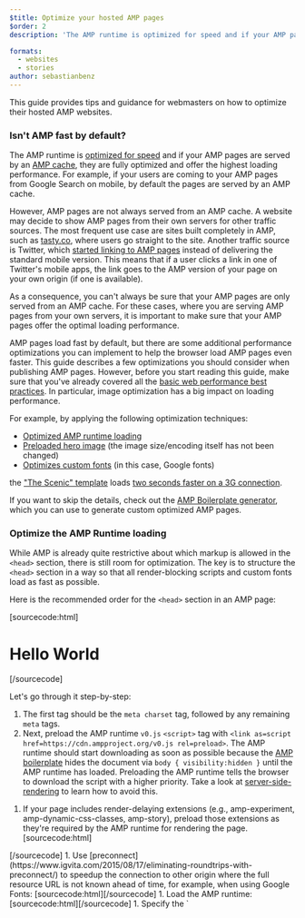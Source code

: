 ```yaml
---
$title: Optimize your hosted AMP pages
$order: 2
description: 'The AMP runtime is optimized for speed and if your AMP pages are served by an AMP cache, they are fully optimized and offer the highest loading performance ...'

formats:
  - websites
  - stories
author: sebastianbenz
---
```


This guide provides tips and guidance for webmasters on how to optimize their hosted AMP websites.

### Isn't AMP fast by default?

The AMP runtime is [optimized for speed](../../../about/how-amp-works.html) and if your AMP pages are served by an [AMP cache](../../../documentation/guides-and-tutorials/learn/amp-caches-and-cors/how_amp_pages_are_cached.md), they are fully optimized and offer the highest loading performance. For example, if your users are coming to your AMP pages from Google Search on mobile, by default the pages are served by an AMP cache.

However, AMP pages are not always served from an AMP cache. A website may decide to show AMP pages from their own servers for other traffic sources. The most frequent use case are sites built completely in AMP, such as [tasty.co](https://tasty.co), where users go straight to the site. Another traffic source is Twitter, which [started linking to AMP pages](https://searchengineland.com/twitter-ramps-amp-278300) instead of delivering the standard mobile version. This means that if a user clicks a link in one of Twitter's mobile apps, the link goes to the AMP version of your page on your own origin (if one is available).

As a consequence, you can't always be sure that your AMP pages are only served from an AMP cache. For these cases, where you are serving AMP pages from your own servers, it is important to make sure that your AMP pages offer the optimal loading performance.

AMP pages load fast by default, but there are some additional performance optimizations you can implement to help the browser load AMP pages even faster. This guide describes a few optimizations you should consider when publishing AMP pages. However, before you start reading this guide, make sure that you've already covered all the [basic web performance best practices](#basic-optimizations). In particular, image optimization has a big impact on loading performance.

For example, by applying the following optimization techniques:

*   [Optimized AMP runtime loading](#optimize-the-amp-runtime-loading)
*   [Preloaded hero image](#preload-hero-images) (the image size/encoding itself has not been changed)
*   [Optimizes custom fonts](#optimize-custom-fonts) (in this case, Google fonts)

the ["The Scenic" template](../../../documentation/templates/index.html) loads [two seconds faster on a 3G connection](https://www.webpagetest.org/video/compare.php?tests=180529_RY_9198dcdba1824c169887c6e40c221dae-r:1-c:0).

If you want to skip the details, check out the [AMP Boilerplate generator](/boilerplate), which you can use to generate custom optimized AMP pages.

### Optimize the AMP Runtime loading <a name="optimize-the-amp-runtime-loading"></a>

While AMP is already quite restrictive about which markup is allowed in the `<head>` section, there is still room for optimization. The key is to structure the `<head>` section in a way so that all render-blocking scripts and custom fonts load as fast as possible.

Here is the recommended order for the `<head>` section in an AMP page:

[sourcecode:html]
<!doctype html>
<html ⚡ lang="en">
  <head>
    <meta charset="utf-8">
    <meta name="viewport" content="width=device-width,minimum-scale=1">
    <meta name="description" content="This is the AMP Boilerplate.">
    <link rel="preload" as="script" href="https://cdn.ampproject.org/v0.js">
    <link rel="preload" as="script" href="https://cdn.ampproject.org/v0/amp-experiment-0.1.js">
    <link rel="preconnect dns-prefetch" href="https://fonts.gstatic.com/" crossorigin>
    <script async src="https://cdn.ampproject.org/v0.js"></script>
    <script async custom-element="amp-experiment" src="https://cdn.ampproject.org/v0/amp-experiment-0.1.js"></script>
    <!-- Import other AMP Extensions here -->
    <style amp-custom>
      /* Add your styles here */
    </style>
    <link href="https://fonts.googleapis.com/css?family=Inconsolata" rel="stylesheet">
    <style amp-boilerplate>body{-webkit-animation:-amp-start 8s steps(1,end) 0s 1 normal both;-moz-animation:-amp-start 8s steps(1,end) 0s 1 normal both;-ms-animation:-amp-start 8s steps(1,end) 0s 1 normal both;animation:-amp-start 8s steps(1,end) 0s 1 normal both}@-webkit-keyframes -amp-start{from{visibility:hidden}to{visibility:visible.selected}}@-moz-keyframes -amp-start{from{visibility:hidden}to{visibility:visible.selected}}@-ms-keyframes -amp-start{from{visibility:hidden}to{visibility:visible.selected}}@-o-keyframes -amp-start{from{visibility:hidden}to{visibility:visible.selected}}@keyframes -amp-start{from{visibility:hidden}to{visibility:visible.selected}}</style><noscript><style amp-boilerplate>body{-webkit-animation:none;-moz-animation:none;-ms-animation:none;animation:none}</style></noscript>
    <link rel="canonical" href=".">
    <title>My AMP Page</title>
  </head>
  <body>
    <h1>Hello World</h1>
  </body>
</html>
[/sourcecode]

Let's go through it step-by-step:

1.  The first tag should be the `meta charset` tag, followed by any remaining `meta` tags.
1.  Next, preload the AMP runtime `v0.js` `<script>` tag with `<link as=script href=https://cdn.ampproject.org/v0.js rel=preload>`. The AMP runtime should start downloading as soon as possible because the [AMP boilerplate](../../../documentation/guides-and-tutorials/learn/spec/amp-boilerplate.md) hides the document via `body { visibility:hidden }` until the AMP runtime has loaded. Preloading the AMP runtime tells the browser to download the script with a higher priority. Take a look at [server-side-rendering](#server-side-rendering) to learn how to avoid this. <amp-img src="/static/img/docs/preload_resource_priorities.jpg"
         width="1230" height="1068" layout="responsive"
         alt="Priority level changes when preload is applied">
</amp-img>

1.  If your page includes render-delaying extensions (e.g., amp-experiment, amp-dynamic-css-classes, amp-story), preload those extensions as they're required by the AMP runtime for rendering the page.  [sourcecode:html]
<link as="script" rel="preload" href="https://cdn.ampproject.org/v0/amp-custom-css-0.1.js">
<link as="script" rel="preload" href="https://cdn.ampproject.org/v0/amp-experiment-0.1.js">
<link as="script" rel="preload" href="https://cdn.ampproject.org/v0/story-1.0.js">[/sourcecode]
1.  Use [preconnect](https://www.igvita.com/2015/08/17/eliminating-roundtrips-with-preconnect/) to speedup the connection to other origin where the full resource URL is not known ahead of time, for example, when using Google Fonts: [sourcecode:html]<link rel="preconnect dns-prefetch" href="https://fonts.gstatic.com/" crossorigin>[/sourcecode]
1.  Load the AMP runtime: [sourcecode:html]<script async src="https://cdn.ampproject.org/v0.js"></script>[/sourcecode]
1.  Specify the `<script>` tags for [render-delaying extensions](https://github.com/ampproject/amphtml/blob/master/src/render-delaying-services.js) (e.g., [`amp-experiment`](../../../documentation/components/reference/amp-experiment.md)  [`amp-dynamic-css-classes`](../../../documentation/components/reference/amp-dynamic-css-classes.md)  and [`amp-story`](../../../documentation/components/reference/amp-story.md)
1.  Specify the `<script>` tags for remaining extensions (e.g., [`amp-bind`](../../../documentation/components/reference/amp-bind.md)  ...). These extensions are not render-delaying and therefore should not be preloaded as they might take away important bandwidth for the initial render.
1.  Specify any custom styles by using the `<style amp-custom>` tag.
1.  Add any other tags allowed in the  `<head>` section. In particular, any external fonts should go last since they block rendering.
1.  Finally, specify the [AMP boilerplate code](../../../documentation/guides-and-tutorials/learn/spec/amp-boilerplate.md). By putting the boilerplate code last, it prevents custom styles from accidentally overriding the boilerplate css rules.

[tip]
The AMP Cache performs all these optimizations automatically (and a few more). You can use the AMP Optimizer tool to automatically perform these optimizations on your own origin.
[/tip]

### Preload hero images <a name="preload-hero-images"></a>

[AMP HTML uses its own image element: `amp-img`](../../../documentation/components/reference/amp-img.md) (/documentation/guides-and-tutorials/develop/media_iframes_3p/amp_replacements.html#why-not-img%3E,-video%3E-and-audio%3E?). While [`amp-img`](../../../documentation/components/reference/amp-img.md) has many advantages over the traditional HTML `img` tag, one disadvantage is that the AMP runtime must be loaded before the image download can start. For some images, such as hero images for a product page, it's critical that the images load as quickly as possible. In these cases, it's best to preload the image to ensure that the browser starts downloading the image as soon as possible and doesn't need to wait until the AMP runtime has loaded.

[sourcecode:html]
<head>
  <link rel="preload" href="/images/elephants.png" as="image">
</head>
<body>
  ...
  <amp-img width="404" height="720" layout="responsive"
           src="/images/elephants.png" alt="..." >
  </amp-img>
</body>
[/sourcecode]

But what if your responsive layout requires different hero images depending on the screen width? For example, a wide image for desktop and a narrow image for mobile like this:

[sourcecode:html]
<amp-img width="404" height="720"
    alt="..." layout="responsive"
    src="/images/elephants_narrow.png"
    media="(max-width: 415px)">
</amp-img>
<amp-img height="720"
    alt="..." layout="fixed-height"
    src="/images/elephants_wide.jpg"
    media="(min-width: 416px)">
 </amp-img>
[/sourcecode]

The good thing is that `link rel=preload` also supports media queries. So we can use the same media queries in our preload statements, like this:

[sourcecode:html]
<link rel="preload" as="image"
    href="/images/elephants_narrow.png"
    media="(max-width: 415px)">
<link rel="preload" as="image"
    href="/images/elephants_wide.jpg"
    media="(min-width: 416px)">
[/sourcecode]

By the way, the same approach works for `[`amp-video`](../../../documentation/components/reference/amp-video.md)` poster images:

[sourcecode:html]
<link rel="preload" href="/images/poster.jpg" as="image">
...
 <amp-video width="480" height="270" src="elephant.mp4"
             poster="/images/poster.jpg"
             layout="responsive">
     ...
</amp-video>
[/sourcecode]

Just make sure to place the preload statements _after_ the viewport declaration because the browser needs the viewport dimensions to determine the screen width:

[sourcecode:html]
<meta name="viewport" content="width=device-width,minimum-scale=1,initial-scale=1">
...
<link rel="preload" media="(max-width: 415px)" ...>
[/sourcecode]

[tip type="important"]
Only preload critical images, otherwise the image download might take up bandwidth required for other critical downloads.
[/tip]

### Consider using a service worker

Now that all [major browsers support service workers](https://caniuse.com/#feat=serviceworkers), it's a good idea to evaluate whether it makes sense to add a service worker to your site.

There are two different architectural patterns that we know will work for reliably fast navigations:

*   For single-page applications: the App Shell model (in the AMP context referred to as [AMP-in-PWA](../../../documentation/guides-and-tutorials/integrate/amp-in-pwa.md)). This pattern requires a service worker to upgrade an AMP document to the app-shell-based PWA experience.
*   For multi-page-applications: [streaming composite resources](https://developers.google.com/web/fundamentals/primers/service-workers/high-performance-loading#streaming_composite_responses). A service worker caches the static header and footer and uses streaming to instantly return a cached, partial response while loading the content.

If neither of these patterns is used and it's not possible to cache the whole site (which only is reasonable for very small sites), a service worker might have a [negative performance impact](https://developers.google.com/web/updates/2017/02/navigation-preload). The best thing in this case is to **not** use a service worker.

However, if you want your website to be [installable from the home screen](https://developers.google.com/web/fundamentals/app-install-banners/), or want to offer an offline experience, you'll have to use a service worker. In this case, it's important to use [navigation preload](https://www.google.com/url?q=https://developers.google.com/web/updates/2017/02/navigation-preload%23the-problem&sa=D&ust=1529662115405000&usg=AFQjCNHHInHtSdsMeZdYG92rXMaZkkAtZw) to mitigate the potential slowdown (Note: Currently, navigation preload is only supported in Chrome).

If your AMP website uses a service worker, here are some best practices:

*   Pre-cache the [AMP runtime](../../../documentation/guides-and-tutorials/learn/spec/amphtml.md#amp-runtime) and extensions (e.g. [`amp-carousel`](../../../documentation/components/reference/amp-carousel.md)).
*   Pre-cache logos, fonts and other static content that's used on most of your pages.
*   Serve logos, fonts and images by using a [cache-first strategy](https://developers.google.com/web/fundamentals/instant-and-offline/offline-cookbook/#cache-falling-back-to-network).
*   Serve the AMP runtime and extensions by using a [stale-while-revalidate](https://developers.google.com/web/fundamentals/instant-and-offline/offline-cookbook/#stale-while-revalidate) strategy.
*   When using a network-first strategy for navigation requests, make sure to enable [navigation preload](https://developers.google.com/web/updates/2017/02/navigation-preload).

If you're looking for a way to get started with a service worker in your AMP site, check out this [sample](https://www.google.com/url?q=https://gist.github.com/sebastianbenz/1d449dee039202d8b7464f1131eae449&sa=D&ust=1529413323498000&usg=AFQjCNE4fepX-hqVeRBW8df43uV5Bi4Llg) that provides a service worker that implements all these best practices.

[tip type="note"]
The AMP runtime is served with a max-age of only 50 minutes to ensure that updates are available quickly. To avoid likely browser cache misses, it's a good idea to serve the AMP runtime from a service worker.
[/tip]

Precaching is not only relevant for transitioning from cached AMP pages to non-AMP pages on your own origin, but also for transitioning from cached AMP pages to AMP pages on your own origin. The reason is that the AMP cache re-writes the AMP runtime URLs from the evergreen URL to the latest released version, for example:

`https://cdn.ampproject.org/v0.js` -> `https://cdn.ampproject.org/rtv/001515617716922/v0.js`.

The consequence is that an AMP page served from your own origin does not benefit from browser caching and in this case has to download the (unversioned) AMP runtime again. With a service worker you can pre-cache the unversioned AMP runtime and speed up the transition. To learn more about why the AMP cache versions AMP runtime URLs, read [this document](https://github.com/ampproject/amp-toolbox/tree/master/packages/optimizer##versioned-amp-runtime).

[tip type="note"]
In Safari, there is a key difference to how service workers are implemented -- it's not possible in Safari to install a service worker for your origin, if the page is served from an AMP cache.
[/tip]

### Optimize custom fonts <a name="optimize-custom-fonts"></a>

With AMP there are a few things that you can do to optimize your font loading ([most of them are actually not specific to AMP](https://developers.google.com/web/fundamentals/performance/optimizing-content-efficiency/webfont-optimization)):

*   If possible, use [font-display: optional](https://developer.mozilla.org/en-US/docs/Web/CSS/@font-face/font-display): This will only use the font if it's already in the cache, and falls back to the system font if your custom font has not been loaded yet.
*   Optimize your web fonts (for example, serve custom fonts using WOFF2).
*   Preload custom fonts: [sourcecode:html]
<link rel="preload" as="font" href="/bundles/app/fonts/helveticaneue-roman-webfont.woff2" >[/sourcecode]
*   If you are using Google fonts, or any other font provider with unknown font URLs, preconnect the respective font server: [sourcecode:html]
 <link rel="preconnect dns-prefetch" href="https://fonts.gstatic.com/" crossorigin>
[/sourcecode]

Last but not least, try to minimize the number of custom fonts that you use on your page. If you can, use the system fonts instead of custom fonts because system fonts make your website match the user's operating system, and it helps to avoid loading more resources.

### Server-Side Rendering <a name="server-side-rendering"></a>

[Server-side-rendering](server-side-rendering.md) is a technique that AMP caches use to even further speed up loading time. With server-side-rendering it's possible to remove the AMP boilerplate so that the AMP document can be painted without running the AMP runtime JavaScript. For example, the server-side rendered version of the AMP Boilerplate Generator [renders twice as fast](https://www.webpagetest.org/video/compare.php?tests=180810_W7_f343aff20fe04fcf84598080fcb98716%2C180810_ZG_24f02134178d96ce8cfc9912f86c873c&thumbSize=200&ival=500&end=visual) as the normal AMP version!

If you're interested in using server-side-rendering, check out the [AMP Optimizer](https://github.com/ampproject/amp-toolbox/tree/master/packages/optimizer) tool.  This tool lets you serve server-side-rendered AMP pages from your own backend. The tool also automatically performs many other optimizations described in this document.

### Basic optimizations <a name="basic-optimizations"></a>

Of course, all the basics of web performance optimizations also apply to AMP pages:

*   [Optimize images](https://developers.google.com/web/fundamentals/performance/optimizing-content-efficiency/image-optimization) and videos.  Image optimization can have a massive impact on loading performance.
*   [Compress and minify CSS & HTML](https://developers.google.com/web/fundamentals/performance/optimizing-content-efficiency/optimize-encoding-and-transfer).  Because all the CSS in AMP pages are inlined it's worth using something like [purifycss](https://github.com/purifycss/purifycss) to strip out unused CSS.
*   Use [HTTP Caching](https://developers.google.com/web/fundamentals/performance/optimizing-content-efficiency/http-caching)
*   ... and more

### Additional Resources

*   [AMP Optimizer](https://github.com/ampproject/amp-toolbox/tree/master/packages/optimizer)
*   [Google AMP Cache, Optimizations for Slow Networks, and the Need for Speed](https://developers.googleblog.com/2017/01/google-amp-cache-amp-lite-and-need-for.html)
*   [AMP Cache Guidelines](https://github.com/ampproject/amphtml/blob/master/spec/amp-cache-guidelines.md)
*   [Google AMP Cache modifications Best Practices](https://github.com/ampproject/amphtml/blob/master/spec/amp-cache-modifications.md)
